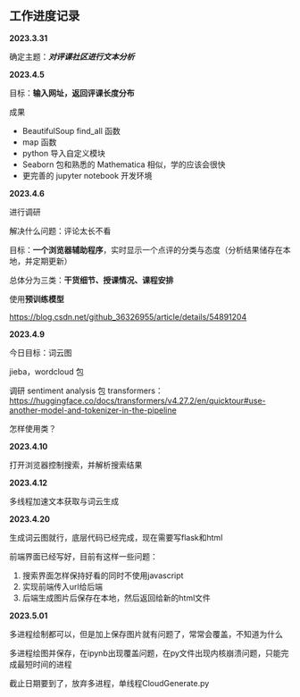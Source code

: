 ## 工作进度记录
**2023.3.31**

确定主题：***对评课社区进行文本分析***


**2023.4.5**

目标：**输入网址，返回评课长度分布**

成果
* BeautifulSoup find_all 函数
* map 函数
* python 导入自定义模块
* Seaborn 包和熟悉的 Mathematica 相似，学的应该会很快
* 更完善的 jupyter notebook 开发环境

**2023.4.6**

进行调研

解决什么问题：评论太长不看

目标：**一个浏览器辅助程序**，实时显示一个点评的分类与态度（分析结果储存在本地，并定期更新）

总体分为三类：**干货细节、授课情况、课程安排**

使用**预训练模型**

https://blog.csdn.net/github_36326955/article/details/54891204

**2023.4.9**

今日目标：词云图

jieba，wordcloud 包

调研 sentiment analysis 包 transformers：
https://huggingface.co/docs/transformers/v4.27.2/en/quicktour#use-another-model-and-tokenizer-in-the-pipeline

怎样使用类？

**2023.4.10**

打开浏览器控制搜索，并解析搜索结果

**2023.4.12**

多线程加速文本获取与词云生成

**2023.4.20**

生成词云图就行，底层代码已经完成，现在需要写flask和html

前端界面已经写好，目前有这样一些问题：

1. 搜索界面怎样保持好看的同时不使用javascript 
3. 实现前端传入url给后端
4. 后端生成图片后保存在本地，然后返回给新的html文件

**2023.5.01**

多进程绘制都可以，但是加上保存图片就有问题了，常常会覆盖，不知道为什么

多进程绘图并保存，在ipynb出现覆盖问题，在py文件出现内核崩溃问题，只能完成最短时间的进程

截止日期要到了，放弃多进程，单线程CloudGenerate.py